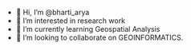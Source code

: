 - 👋 Hi, I’m @bharti_arya
- 👀 I’m interested in research work
- 🌱 I’m currently learning Geospatial Analysis
- 💞️ I’m looking to collaborate on GEOINFORMATICS.


<!---
bhartii62/bhartii62 is a ✨ special ✨ repository because its `README.md` (this file) appears on your GitHub profile.
You can click the Preview link to take a look at your changes.
--->
